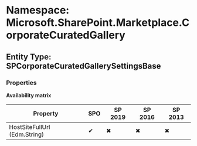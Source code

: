 # Namespace: Microsoft.SharePoint.Marketplace.CorporateCuratedGallery
## Entity Type: SPCorporateCuratedGallerySettingsBase

### Properties

**Availability matrix**

Property | SPO | SP 2019 | SP 2016 | SP 2013
----------|-----|---------|---------|--------
HostSiteFullUrl (Edm.String) | ✔ | ✖ | ✖ | ✖

